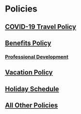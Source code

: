 # Policies

## [COVID-19 Travel Policy](https://drive.google.com/file/d/1AgGpkQDXjvgbo9FyImS-xDcFQn2UaBpB/view)

## [Benefits Policy](https://hub.boston.gov/health-and-wellness-benefits)

### [Professional Development](https://hub.boston.gov/resources-current-employees#professional-development)

## [Vacation Policy](https://hub.boston.gov/resources-current-employees#time-off)

## [Holiday Schedule](https://www.boston.gov/holidays)

## [All Other Policies](https://www.boston.gov/departments/human-resources#download-our-policies)

